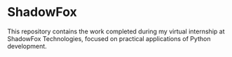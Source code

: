# ShadowFox
This repository contains the work completed during my virtual internship at ShadowFox Technologies, focused on practical applications of  Python development.
